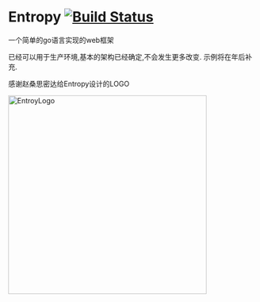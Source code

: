 Entropy [![Build Status](https://drone.io/github.com/frank418/entropy/status.png)](https://drone.io/github.com/frank418/entropy/latest)
=======
一个简单的go语言实现的web框架

已经可以用于生产环境,基本的架构已经确定,不会发生更多改变.
示例将在年后补充.

感谢赵桑思密达给Entropy设计的LOGO

<img src="https://raw.github.com/frank418/entropy/master/Entropy.png" alt="EntroyLogo" width="400px"/>


